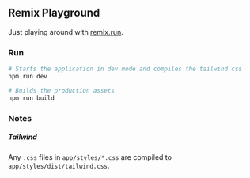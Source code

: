 ## Remix Playground

Just playing around with [remix.run](https://remix.run).  


### Run

```bash
# Starts the application in dev mode and compiles the tailwind css
npm run dev

# Builds the production assets
npm run build
```

### Notes

##### Tailwind

Any `.css` files in `app/styles/*.css` are compiled to `app/styles/dist/tailwind.css`.




